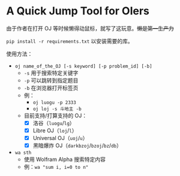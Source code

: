 # A Quick Jump Tool for OIers
由于作者在打开 OJ 等时候懒得动鼠标，就写了这玩意。~~懒是第一生产力~~

`pip install -r requirements.txt` 以安装需要的库。

使用方法：
- `oj name_of_the_OJ [-s keyword] [-p problem_id] [-b]`
  - `-s` 用于搜索特定关键字
  - `-p` 可以跳转到指定题目
  - `-b` 在浏览器打开标签页
  - 例：
    - `oj luogu -p 2333`
    - `oj loj -s 斗地主 -b`
  - 目前支持/打算支持的 OJ：
    - [x] 洛谷（`luogu`/`lg`）
    - [x] Libre OJ（`loj`/`l`）
    - [x] Universal OJ（`uoj`/`u`）
    - [x] 黑暗爆炸 OJ（`darkbzoj`/`bzoj`/`bz`/`db`）
- `wa sth`
  - 使用 Wolfram Alpha 搜索特定内容
  - 例：`wa "sum i, i=0 to n"`
